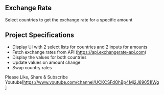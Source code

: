 ## Exchange Rate

Select countries to get the exchange rate for a specific amount

## Project Specifications

- Display UI with 2 select lists for countries and 2 inputs for amounts
- Fetch exchange rates from API (https://api.exchangerate-api.com)
- Display the values for both countries
- Update values on amount change
- Swap country rates

Please Like, Share & Subscribe Youtube[https://www.youtube.com/channel/UCKCSFdOhBp4Mj2J89051IWg]
